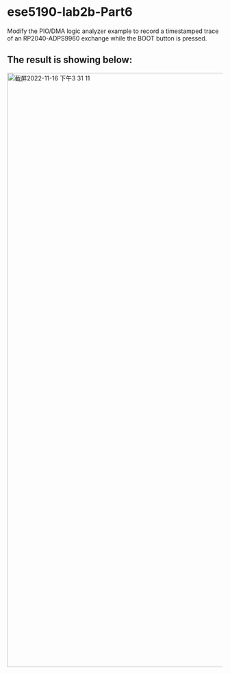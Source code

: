 # ese5190-lab2b-Part6
Modify the PIO/DMA logic analyzer example to record a timestamped trace of an RP2040-ADPS9960 exchange while the BOOT button is pressed.

## The result is showing below:
<img width="1384" alt="截屏2022-11-16 下午3 31 11" src="https://user-images.githubusercontent.com/114005477/202288081-103b79c6-cbdc-434e-adb2-bfc72cab4fbe.png">

